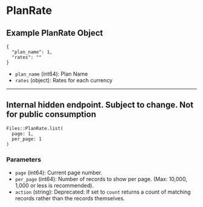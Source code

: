 # PlanRate

## Example PlanRate Object

```
{
  "plan_name": 1,
  "rates": ""
}
```

* `plan_name` (int64): Plan Name
* `rates` (object): Rates for each currency


---

## Internal hidden endpoint.  Subject to change.  Not for public consumption

```
Files::PlanRate.list(
  page: 1, 
  per_page: 1
)
```

### Parameters

* `page` (int64): Current page number.
* `per_page` (int64): Number of records to show per page.  (Max: 10,000, 1,000 or less is recommended).
* `action` (string): Deprecated: If set to `count` returns a count of matching records rather than the records themselves.
